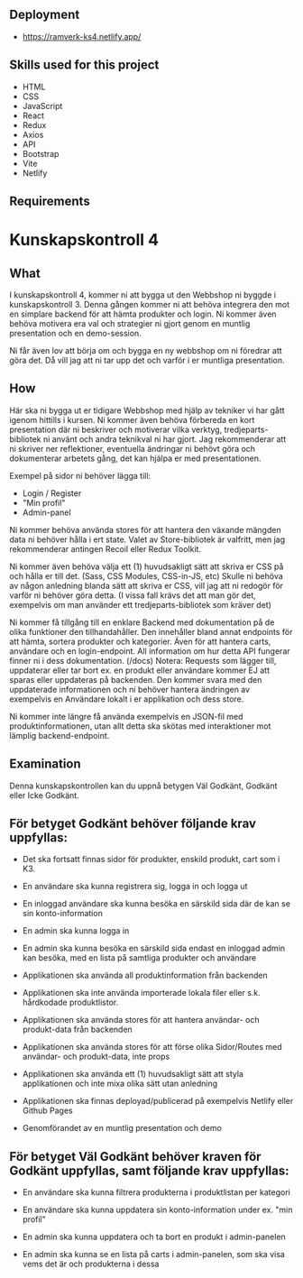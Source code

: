 ## Deployment
* https://ramverk-ks4.netlify.app/

## Skills used for this project
* HTML
* CSS
* JavaScript
* React
* Redux
* Axios
* API
* Bootstrap
* Vite
* Netlify

## Requirements

# Kunskapskontroll 4

## What

I kunskapskontroll 4, kommer ni att bygga ut den Webbshop ni byggde i kunskapskontroll 3.
Denna gången kommer ni att behöva integrera den mot en simplare backend för att hämta produkter och login.
Ni kommer även behöva motivera era val och strategier ni gjort genom en muntlig presentation och en demo-session.

Ni får även lov att börja om och bygga en ny webbshop om ni föredrar att göra det. 
Då vill jag att ni tar upp det och varför i er muntliga presentation.

## How

Här ska ni bygga ut er tidigare Webbshop med hjälp av tekniker vi har gått igenom hittills i kursen.
Ni kommer även behöva förbereda en kort presentation där ni beskriver och motiverar vilka verktyg, tredjeparts-bibliotek ni använt och andra teknikval ni har gjort.
Jag rekommenderar att ni skriver ner reflektioner, eventuella ändringar ni behövt göra och dokumenterar arbetets gång, det kan hjälpa er med presentationen.

Exempel på sidor ni behöver lägga till:
- Login / Register
- "Min profil"
- Admin-panel

Ni kommer behöva använda stores för att hantera den växande mängden data ni behöver hålla i ert state.
Valet av Store-bibliotek är valfritt, men jag rekommenderar antingen Recoil eller Redux Toolkit.  

Ni kommer även behöva välja ett (1) huvudsakligt sätt att skriva er CSS på och hålla er till det. (Sass, CSS Modules, CSS-in-JS, etc)
Skulle ni behöva av någon anledning blanda sätt att skriva er CSS, vill jag att ni redogör för varför ni behöver göra detta.
(I vissa fall krävs det att man gör det, exempelvis om man använder ett tredjeparts-bibliotek som kräver det)

Ni kommer få tillgång till en enklare Backend med dokumentation på de olika funktioner den tillhandahåller.
Den innehåller bland annat endpoints för att hämta, sortera produkter och kategorier. Även för att hantera carts, användare och en login-endpoint.
All information om hur detta API fungerar finner ni i dess dokumentation. (/docs)
Notera: Requests som lägger till, uppdaterar eller tar bort ex. en produkt eller användare kommer EJ att sparas eller uppdateras på backenden.
Den kommer svara med den uppdaterade informationen och ni behöver hantera ändringen av exempelvis en Användare lokalt i er applikation och dess store. 

Ni kommer inte längre få använda exempelvis en JSON-fil med produktinformationen, utan allt detta ska skötas med interaktioner mot lämplig backend-endpoint.

## Examination

Denna kunskapskontrollen kan du uppnå betygen Väl Godkänt, Godkänt eller Icke Godkänt.

## För betyget Godkänt behöver följande krav uppfyllas:

* Det ska fortsatt finnas sidor för produkter, enskild produkt, cart som i K3.

* En användare ska kunna registrera sig, logga in och logga ut

* En inloggad användare ska kunna besöka en särskild sida där de kan se sin konto-information

* En admin ska kunna logga in

* En admin ska kunna besöka en särskild sida endast en inloggad admin kan besöka, med en lista på samtliga produkter och användare

* Applikationen ska använda all produktinformation från backenden

* Applikationen ska inte använda importerade lokala filer eller s.k. hårdkodade produktlistor.

* Applikationen ska använda stores för att hantera användar- och produkt-data från backenden

* Applikationen ska använda stores för att förse olika Sidor/Routes med användar- och produkt-data, inte props

* Applikationen ska använda ett (1) huvudsakligt sätt att styla applikationen och inte mixa olika sätt utan anledning

* Applikationen ska finnas deployad/publicerad på exempelvis Netlify eller Github Pages

* Genomförandet av en muntlig presentation och demo

## För betyget Väl Godkänt behöver kraven för Godkänt uppfyllas, samt följande krav uppfyllas:

* En användare ska kunna filtrera produkterna i produktlistan per kategori

* En användare ska kunna uppdatera sin konto-information under ex. "min profil"

* En admin ska kunna uppdatera och ta bort en produkt i admin-panelen

* En admin ska kunna se en lista på carts i admin-panelen, som ska visa vems det är och produkterna i dessa